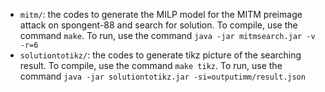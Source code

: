 - `mitm/`: the codes to generate the MILP model for the MITM preimage attack on spongent-88 and search for solution. To compile, use the command `make`. To run, use the command `java -jar mitmsearch.jar -v -r=6`
- `solutiontotikz/`: the codes to generate tikz picture of the searching result. To compile, use the command `make tikz`. To run, use the command `java -jar solutiontotikz.jar -si=outputimm/result.json`
